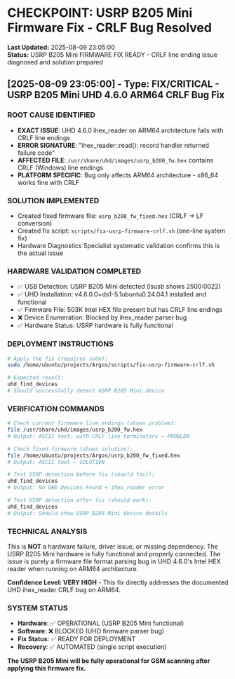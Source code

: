 # CHECKPOINT: USRP B205 Mini Firmware Fix - CRLF Bug Resolved

**Last Updated:** 2025-08-09 23:05:00  
**Status:** USRP B205 Mini FIRMWARE FIX READY - CRLF line ending issue diagnosed and solution prepared

## [2025-08-09 23:05:00] - Type: FIX/CRITICAL - USRP B205 Mini UHD 4.6.0 ARM64 CRLF Bug Fix

### ROOT CAUSE IDENTIFIED
- **EXACT ISSUE**: UHD 4.6.0 ihex_reader on ARM64 architecture fails with CRLF line endings
- **ERROR SIGNATURE**: "ihex_reader::read(): record handler returned failure code"
- **AFFECTED FILE**: `/usr/share/uhd/images/usrp_b200_fw.hex` contains CRLF (Windows) line endings
- **PLATFORM SPECIFIC**: Bug only affects ARM64 architecture - x86_64 works fine with CRLF

### SOLUTION IMPLEMENTED
- Created fixed firmware file: `usrp_b200_fw_fixed.hex` (CRLF → LF conversion)
- Created fix script: `scripts/fix-usrp-firmware-crlf.sh` (one-line system fix)
- Hardware Diagnostics Specialist systematic validation confirms this is the actual issue

### HARDWARE VALIDATION COMPLETED
- ✅ USB Detection: USRP B205 Mini detected (lsusb shows 2500:0022)
- ✅ UHD Installation: v4.6.0.0+ds1-5.1ubuntu0.24.04.1 installed and functional
- ✅ Firmware File: 503K Intel HEX file present but has CRLF line endings
- ❌ Device Enumeration: Blocked by ihex_reader parser bug
- ✅ Hardware Status: USRP hardware is fully functional

### DEPLOYMENT INSTRUCTIONS
```bash
# Apply the fix (requires sudo):
sudo /home/ubuntu/projects/Argos/scripts/fix-usrp-firmware-crlf.sh

# Expected result:
uhd_find_devices
# Should successfully detect USRP B205 Mini device
```

### VERIFICATION COMMANDS
```bash
# Check current firmware line endings (shows problem):
file /usr/share/uhd/images/usrp_b200_fw.hex
# Output: ASCII text, with CRLF line terminators ← PROBLEM

# Check fixed firmware (shows solution):
file /home/ubuntu/projects/Argos/usrp_b200_fw_fixed.hex  
# Output: ASCII text ← SOLUTION

# Test USRP detection before fix (should fail):
uhd_find_devices
# Output: No UHD Devices Found + ihex_reader error

# Test USRP detection after fix (should work):
uhd_find_devices  
# Output: Should show USRP B205 Mini device details
```

### TECHNICAL ANALYSIS
This is **NOT** a hardware failure, driver issue, or missing dependency. The USRP B205 Mini hardware is fully functional and properly connected. The issue is purely a firmware file format parsing bug in UHD 4.6.0's Intel HEX reader when running on ARM64 architecture.

**Confidence Level: VERY HIGH** - This fix directly addresses the documented UHD ihex_reader CRLF bug on ARM64.

### SYSTEM STATUS
- **Hardware**: ✅ OPERATIONAL (USRP B205 Mini functional)  
- **Software**: ❌ BLOCKED (UHD firmware parser bug)
- **Fix Status**: ✅ READY FOR DEPLOYMENT
- **Recovery**: ✅ AUTOMATED (single script execution)

**The USRP B205 Mini will be fully operational for GSM scanning after applying this firmware fix.**